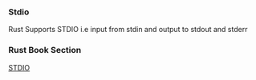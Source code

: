 ### Stdio

Rust Supports STDIO i.e input from stdin and output to stdout and stderr

### Rust Book Section

[STDIO](https://doc.rust-lang.org/std/io/index.html)
